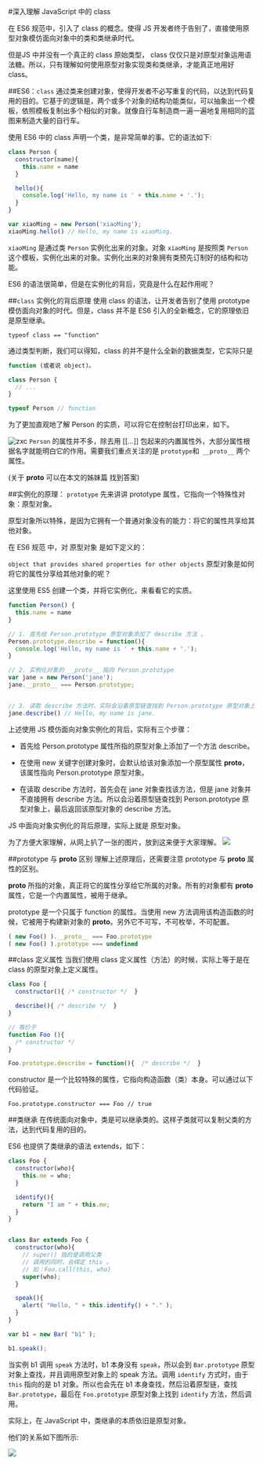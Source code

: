 #深入理解 JavaScript 中的 class

在 ES6 规范中，引入了 class 的概念。使得 JS 开发者终于告别了，直接使用原型对象模仿面向对象中的类和类继承时代。

但是JS 中并没有一个真正的 class 原始类型， class 仅仅只是对原型对象运用语法糖。所以，只有理解如何使用原型对象实现类和类继承，才能真正地用好 class。

##ES6：`class`
通过类来创建对象，使得开发者不必写重复的代码，以达到代码复用的目的。它基于的逻辑是，两个或多个对象的结构功能类似，可以抽象出一个模板，依照模板复制出多个相似的对象。就像自行车制造商一遍一遍地复用相同的蓝图来制造大量的自行车。

使用 ES6 中的 class 声明一个类，是非常简单的事。它的语法如下:

```javascript
class Person {
  constructor(name){
    this.name = name
  }

  hello(){
    console.log('Hello, my name is ' + this.name + '.');
  }
}

var xiaoMing = new Person('xiaoMing');
xiaoMing.hello() // Hello, my name is xiaoMing.
```
`xiaoMing` 是通过类 `Person` 实例化出来的对象。对象 `xiaoMing` 是按照类 `Person` 这个模板，实例化出来的对象。实例化出来的对象拥有类预先订制好的结构和功能。

ES6 的语法很简单，但是在实例化的背后，究竟是什么在起作用呢？

##`class` 实例化的背后原理
使用 class 的语法，让开发者告别了使用 prototype 模仿面向对象的时代。但是，class 并不是 ES6 引入的全新概念，它的原理依旧是原型继承。


`typeof class == "function"`

通过类型判断，我们可以得知，class 的并不是什么全新的数据类型，它实际只是 

```javascript
function (或者说 object)。

class Person {
  // ...
}

typeof Person // function
```
为了更加直观地了解 Person 的实质，可以将它在控制台打印出来，如下。


![zxc](/images/68503303-58a19aadbe1ee_articlex.jpeg)
`Person` 的属性并不多，除去用 [[...]] 包起来的内置属性外，大部分属性根据名字就能明白它的作用。需要我们重点关注的是 `prototype`和` __proto__` 两个属性。

(关于 __proto__ 可以在本文的姊妹篇 找到答案)

##实例化的原理： `prototype`
先来讲讲 prototype 属性，它指向一个特殊性对象：原型对象。

原型对象所以特殊，是因为它拥有一个普通对象没有的能力：将它的属性共享给其他对象。

在 ES6 规范 中，对 原型对象 是如下定义的：

`object that provides shared properties for other objects`
原型对象是如何将它的属性分享给其他对象的呢？

这里使用 ES5 创建一个类，并将它实例化，来看看它的实质。

```javascript
function Person() {
  this.name = name
}

// 1. 首先给 Person.prototype 原型对象添加了 describe 方法 。
Person.prototype.describe = function(){
  console.log('Hello, my name is ' + this.name + '.');
}

// 2. 实例化对象的 __proto__ 指向 Person.prototype
var jane = new Person('jane');
jane.__proto__ === Person.prototype;


// 3. 读取 describe 方法时，实际会沿着原型链查找到 Person.prototype 原型对象上。
jane.describe() // Hello, my name is jane.
```
上述使用 JS 模仿面向对象实例化的背后，实际有三个步骤：

* 首先给 Person.prototype 属性所指的原型对象上添加了一个方法 describe。

* 在使用 new 关键字创建对象时，会默认给该对象添加一个原型属性 __proto__，该属性指向 Person.prototype 原型对象。

* 在读取 describe 方法时，首先会在 jane 对象查找该方法，但是 jane 对象并不直接拥有 describe 方法。所以会沿着原型链查找到 Person.prototype 原型对象上，最后返回该原型对象的 describe 方法。

JS 中面向对象实例化的背后原理，实际上就是 原型对象。

为了方便大家理解，从网上扒了一张的图片，放到这来便于大家理解。
![](/Users/wakexbear/Documents/笔记/images/bVI9us.png)


##prototype 与 __proto__ 区别
理解上述原理后，还需要注意 prototype 与 __proto__ 属性的区别。

__proto__ 所指的对象，真正将它的属性分享给它所属的对象。所有的对象都有 __proto__ 属性，它是一个内置属性，被用于继承。

prototype 是一个只属于 function 的属性。当使用 new 方法调用该构造函数的时候，它被用于构建新对象的 __proto__。另外它不可写，不可枚举，不可配置。

```javascript
( new Foo() ).__proto__ === Foo.prototype
( new Foo() ).prototype === undefined
```
##class 定义属性
当我们使用 class 定义属性（方法）的时候，实际上等于是在 class 的原型对象上定义属性。

```javascript
class Foo {
  constructor(){ /* constructor */  }

  describe(){ /* describe */  }
}

// 等价于
function Foo (){
  /* constructor */
}

Foo.prototype.describe = function(){  /* describe */  }
```
constructor 是一个比较特殊的属性，它指向构造函数（类）本身。可以通过以下代码验证。

```Foo.prototype.constructor === Foo // true```

##类继承
在传统面向对象中，类是可以继承类的。这样子类就可以复制父类的方法，达到代码复用的目的。

ES6 也提供了类继承的语法 extends，如下：

```javascript
class Foo {
  constructor(who){
    this.me = who;
  }

  identify(){
    return "I am " + this.me;
  }
}


class Bar extends Foo {
  constructor(who){
    // super() 指的是调用父类
    // 调用的同时，会绑定 this 。
    // 如：Foo.call(this, who)
    super(who);
  }

  speak(){
    alert( "Hello, " + this.identify() + "." );
  }
}

var b1 = new Bar( "b1" );

b1.speak();
```

当实例 b1 调用 `speak` 方法时，b1 本身没有 `speak`，所以会到 `Bar.prototype` 原型对象上查找，并且调用原型对象上的 speak 方法。调用 `identify` 方式时，由于 `this` 指向的是 b1 对象。所以也会先在 b1 本身查找，然后沿着原型链，查找 `Bar.prototype`，最后在 `Foo.prototype` 原型对象上找到 `identify` 方法，然后调用。

实际上，在 JavaScript 中，类继承的本质依旧是原型对象。

他们的关系如下图所示:

![](    /images/bVCzB8.png)


